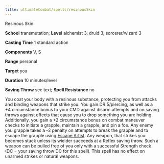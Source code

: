 ```yaml
---
title: ultimateCombat/spells/resinousSkin
---
```

Resinous Skin

**School** transmutation; **Level** alchemist 3, druid 3, sorcerer/wizard 3

**Casting Time** 1 standard action

**Components** V, S

**Range** personal

**Target** you

**Duration** 10 minutes/level

**Saving Throw** see text; **Spell Resistance** no

You coat your body with a resinous substance, protecting you from attacks and binding weapons that strike you. You gain DR 5/piercing, as well as a +4 circumstance bonus to your CMD against disarm attempts and on saving throws against effects that cause you to drop something you are holding. Additionally, you gain a +2 circumstance bonus on combat maneuver checks to initiate a grapple, maintain a grapple, and pin a foe. Any enemy you grapple takes a –2 penalty on attempts to break the grapple and to escape the grapple using [Escape Artist](skills/escapeArtist.md#_escape-artist). Any weapon, that strikes you becomes stuck unless its wielder succeeds at a Reflex saving throw. Such a weapon can be pulled free of you only with a successful Strength check (DC = your saving throw DC for this spell). This spell has no effect on unarmed strikes or natural weapons.


